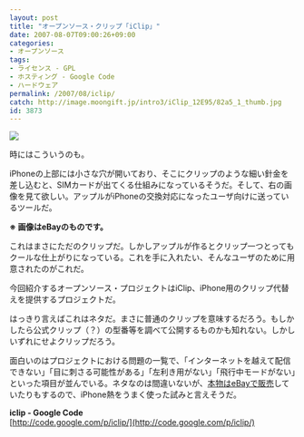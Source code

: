 ```yaml
---
layout: post
title: "オープンソース・クリップ「iClip」"
date: 2007-08-07T09:00:26+09:00
categories:
- オープンソース
tags: 
- ライセンス - GPL
- ホスティング - Google Code
- ハードウェア
permalink: /2007/08/iclip/
catch: http://image.moongift.jp/intro3/iClip_12E95/82a5_1_thumb.jpg
id: 3873
---
```

[![](http://image.moongift.jp/intro3/iClip_12E95/82a5_1_thumb.jpg)](http://image.moongift.jp/intro3/iClip_12E95/82a5_12.jpg)  
  
時にはこういうのも。   
  
iPhoneの上部には小さな穴が開いており、そこにクリップのような細い針金を差し込むと、SIMカードが出てくる仕組みになっているそうだ。そして、右の画像を見て欲しい。アップルがiPhoneの交換対応になったユーザ向けに送っているツールだ。   
  
**※ 画像はeBayのものです。**  
  
これはまさにただのクリップだ。しかしアップルが作るとクリップ一つとってもクールな仕上がりになっている。これを手に入れたい、そんなユーザのために用意されたのがこれだ。   
  
今回紹介するオープンソース・プロジェクトはiClip、iPhone用のクリップ代替えを提供するプロジェクトだ。   
  
<!--more-->  
  
はっきり言えばこれはネタだ。まさに普通のクリップを意味するだろう。もしかしたら公式クリップ（？）の型番等を調べて公開するものかも知れない。しかしいずれにせよクリップだろう。   
  
面白いのはプロジェクトにおける問題の一覧で、「インターネットを越えて配信できない」「目に刺さる可能性がある」「左利き用がない」「飛行中モードがない」といった項目が並んでいる。ネタなのは間違いないが、[本物はeBayで販売](http://cgi.ebay.com/ws/eBayISAPI.dll?ViewItem&item=290146083291)していたりもするので、iPhone熱をうまく使った試みと言えそうだ。   
  
**iclip - Google Code**  
[http://code.google.com/p/iclip/](http://code.google.com/p/iclip/)